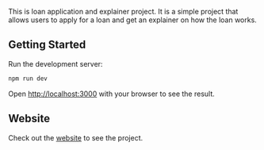 This is loan application and explainer project. It is a simple project that allows users to apply for a loan and get an
explainer on how the loan works.

## Getting Started

Run the development server:

```bash
npm run dev
```

Open [http://localhost:3000](http://localhost:3000) with your browser to see the result.

## Website

Check out the [website](https://loan-explainer-i01v22kr0-rucnyzs-projects.vercel.app/) to see the project.
